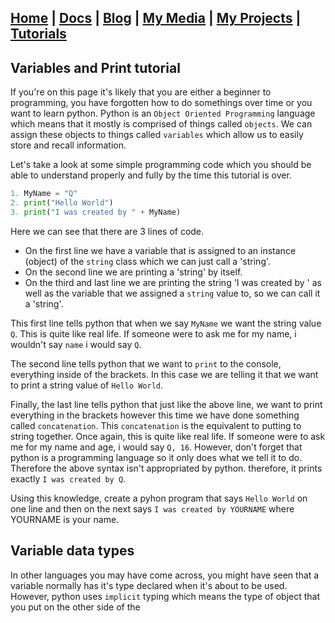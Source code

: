 ## [Home](http://lib-nexus.github.io/site) | [Docs](https://lib-nexus.github.io/site/docs) | [Blog](https://www.youtube.com/watch?v=dQw4w9WgXcQ) | [My Media](https://lib-nexus.github.io/site/my/media) | [My Projects](https://lib-nexus.github.io/site/my/projects) | [Tutorials](https://lib-nexus.github.io/site/my/tutorials)

## Variables and Print tutorial

If you're on this page it's likely that you are either a beginner to programming, you have forgotten how to do somethings over time or you want to learn python. Python is an `Object Oriented Programming` language which means that it mostly is comprised of things called `objects`. We can assign these objects to things called `variables` which allow us to easily store and recall information. 

Let's take a look at some simple programming code which you should be able to understand properly and fully by the time this tutorial is over.

```python
1. MyName = "Q"
2. print("Hello World")
3. print("I was created by " + MyName)
```
Here we can see that there are 3 lines of code. 
- On the first line we have a variable that is assigned to an instance (object) of the `string` class which we can just call a 'string'. 
- On the second line we are printing a 'string' by itself. 
- On the third and last line we are printing the string 'I was created by ' as well as the variable that we assigned a `string` value to, so we can call it a 'string'. 

This first line tells python that when we say `MyName` we want the string value `Q`. This is quite like real life. If someone were to ask me for my name, i wouldn't say `name` i would say `Q`. 

The second line tells python that we want to `print` to the console, everything inside of the brackets. In this case we are telling it that we want to print a string value of `Hello World`.

Finally, the last line tells python that just like the above line, we want to print everything in the brackets however this time we have done something called `concatenation`. This `concatenation` is the equivalent to putting to string together. Once again, this is quite like real life. If someone were to ask me for my name and age, i would say `Q, 16`. However, don't forget that python is a programming language so it only does what we tell it to do. Therefore the above syntax isn't appropriated by python. therefore, it prints exactly `I was created by Q`.

Using this knowledge, create a pyhon program that says `Hello World` on one line and then on the next says `I was created by YOURNAME` where YOURNAME is your name.

## Variable data types

In other languages you may have come across, you might have seen that a variable normally has it's type declared when it's about to be used. However, python uses `implicit` typing which means the type of object that you put on the other side of the 